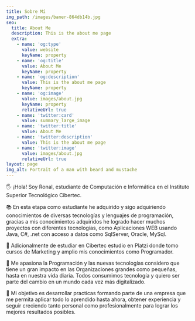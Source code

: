 ```yaml
---
title: Sobre Mí
img_path: /images/baner-864db14b.jpg
seo:
  title: About Me
  description: This is the about me page
  extra:
    - name: 'og:type'
      value: website
      keyName: property
    - name: 'og:title'
      value: About Me
      keyName: property
    - name: 'og:description'
      value: This is the about me page
      keyName: property
    - name: 'og:image'
      value: images/about.jpg
      keyName: property
      relativeUrl: true
    - name: 'twitter:card'
      value: summary_large_image
    - name: 'twitter:title'
      value: About Me
    - name: 'twitter:description'
      value: This is the about me page
    - name: 'twitter:image'
      value: images/about.jpg
      relativeUrl: true
layout: page
img_alt: Portrait of a man with beard and mustache
---
```

🖐 ¡Hola! Soy Ronal, estudiante de Computación e Informática en el Instituto Superior Tecnológico Cibertec.

📚 En esta etapa como estudiante he adquirido y sigo adquiriendo conocimientos de diversas tecnologías y lenguajes de programación, gracias a mis conocimientos adquiridos he logrado hacer muchos proyectos con diferentes tecnologías, como Aplicaciones WEB usando Java, C#, .net con acceso a datos como SqlServer, Oracle, MySql.

📘 Adicionalmente de estudiar en Cibertec estudio en Platzi donde tomo cursos de Marketing y amplio mis conocimientos como Programador.

🙌 Me apasiona la Programación y las nuevas tecnologías considero que tiene un gran impacto en las Organizaciones grandes como pequeñas, hasta en nuestra vida diaria. Todos consumimos tecnología y quiero ser parte del cambio en un mundo cada vez más digitalizado.

🎯 Mi objetivo es desarrollar practicas formando parte de una empresa que me permita aplicar todo lo aprendido hasta ahora, obtener experiencia y seguir creciendo tanto personal como profesionalmente para lograr los mejores resultados posibles.

